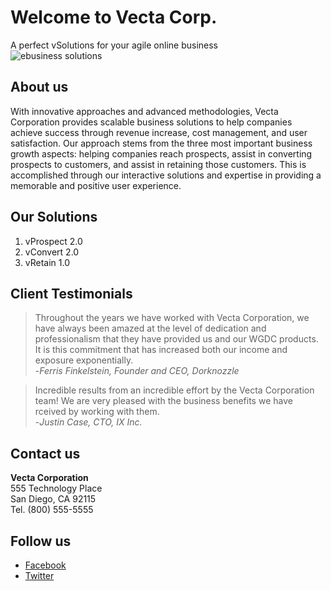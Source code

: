 # Welcome to Vecta Corp.

A perfect vSolutions for your agile online business  
![ebusiness solutions](https://www.aranetllc.com/fileslibrary/desktop/pages/aranet-ebusiness-solutions.jpg)

## About us

With innovative approaches and advanced methodologies, Vecta Corporation provides scalable business solutions to help companies achieve success through revenue increase, cost management, and user satisfaction. Our approach stems from the three most important business growth aspects: helping companies reach prospects, assist in converting prospects to customers, and assist in retaining those customers. This is accomplished through our interactive solutions and expertise in providing a memorable and positive user experience.

## Our Solutions
1. vProspect 2.0
2. vConvert 2.0
3. vRetain 1.0

## Client Testimonials
> Throughout the years we have worked with Vecta Corporation, we have always been amazed at the level of dedication and professionalism that they have provided us and our WGDC products. It is this commitment that has increased both our income and exposure exponentially.  
> -_Ferris Finkelstein, Founder and CEO, Dorknozzle_

> Incredible results from an incredible effort by the Vecta Corporation team! We are very pleased with the business benefits we have rceived by working with them.  
> -_Justin Case, CTO, IX Inc._

## Contact us

**Vecta Corporation**  
555 Technology Place  
San Diego, CA 92115  
Tel. (800) 555-5555  

## Follow us
* [Facebook](https://www.facebook.com)
* [Twitter](https://www.twitter.com)